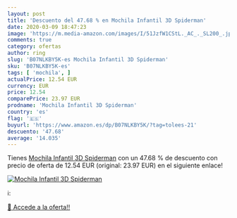```yaml
---
layout: post
title: 'Descuento del 47.68 % en Mochila Infantil 3D Spiderman'
date: 2020-03-09 18:47:23
image: 'https://m.media-amazon.com/images/I/51JzfW1CStL._AC_._SL200_.jpg'
comments: true
category: ofertas
author: ring
slug: 'B07NLKBY5K-es Mochila Infantil 3D Spiderman'
sku: 'B07NLKBY5K-es'
tags: [ 'mochila', ]
actualPrice: 12.54 EUR
currency: EUR
price: 12.54
comparePrice: 23.97 EUR
prodname: 'Mochila Infantil 3D Spiderman'
country: 'es'
flag: '🇪🇸'
buyurl: 'https://www.amazon.es/dp/B07NLKBY5K/?tag=tolees-21'
descuento: '47.68'
average: '14.035'
---
```


Tienes [Mochila Infantil 3D Spiderman](https://www.amazon.es/dp/B07NLKBY5K/?tag=tolees-21) con un 47.68 % de descuento con precio de oferta de 12.54 EUR (original: 23.97 EUR) en el siguiente enlace!

[![Mochila Infantil 3D Spiderman](https://m.media-amazon.com/images/I/51JzfW1CStL._AC_._SL200_.jpg)](https://www.amazon.es/dp/B07NLKBY5K/?tag=tolees-21)

ℹ️:


[🛒 Accede a la oferta!!](https://www.amazon.es/dp/B07NLKBY5K/?tag=tolees-21)
